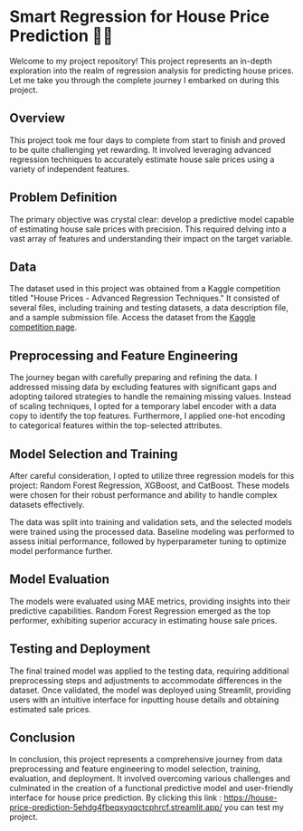 # Smart Regression for House Price Prediction 🏡🔮

Welcome to my project repository! This project represents an in-depth exploration into the realm of regression analysis for predicting house prices. Let me take you through the complete journey I embarked on during this project.


## Overview

This project took me four days to complete from start to finish and proved to be quite challenging yet rewarding. It involved leveraging advanced regression techniques to accurately estimate house sale prices using a variety of independent features.

## Problem Definition

The primary objective was crystal clear: develop a predictive model capable of estimating house sale prices with precision. This required delving into a vast array of features and understanding their impact on the target variable.

## Data

The dataset used in this project was obtained from a Kaggle competition titled "House Prices - Advanced Regression Techniques." It consisted of several files, including training and testing datasets, a data description file, and a sample submission file. Access the dataset from the [Kaggle competition page](https://www.kaggle.com/competitions/house-prices-advanced-regression-techniques/data).

## Preprocessing and Feature Engineering

The journey began with carefully preparing and refining the data. I addressed missing data by excluding features with significant gaps and adopting tailored strategies to handle the remaining missing values. Instead of scaling techniques, I opted for a temporary label encoder with a data copy to identify the top features. Furthermore, I applied one-hot encoding to categorical features within the top-selected attributes.



## Model Selection and Training

After careful consideration, I opted to utilize three regression models for this project: Random Forest Regression, XGBoost, and CatBoost. These models were chosen for their robust performance and ability to handle complex datasets effectively.

The data was split into training and validation sets, and the selected models were trained using the processed data. Baseline modeling was performed to assess initial performance, followed by hyperparameter tuning to optimize model performance further.


## Model Evaluation

The models were evaluated using MAE metrics, providing insights into their predictive capabilities. Random Forest Regression emerged as the top performer, exhibiting superior accuracy in estimating house sale prices.

## Testing and Deployment

The final trained model was applied to the testing data, requiring additional preprocessing steps and adjustments to accommodate differences in the dataset. Once validated, the model was deployed using Streamlit, providing users with an intuitive interface for inputting house details and obtaining estimated sale prices.


## Conclusion

In conclusion, this project represents a comprehensive journey from data preprocessing and feature engineering to model selection, training, evaluation, and deployment. It involved overcoming various challenges and culminated in the creation of a functional predictive model and user-friendly interface for house price prediction.
By clicking this link : https://house-price-prediction-5ehdg4fbeqxyqqctcphrcf.streamlit.app/ you can test my project.
